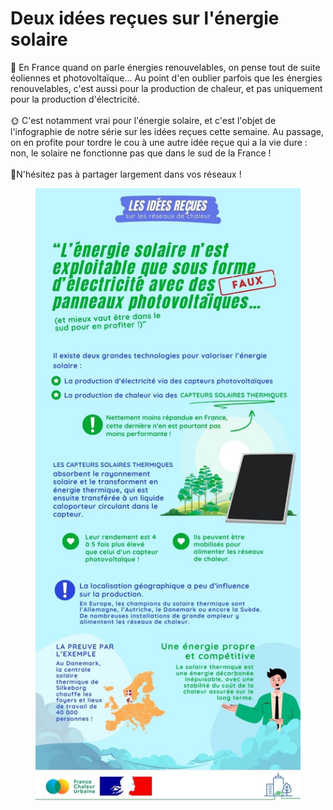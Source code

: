 # Deux idées reçues sur l'énergie solaire

🍃 En France quand on parle énergies renouvelables, on pense tout de suite éoliennes et photovoltaïque... Au point d'en oublier parfois que les énergies renouvelables, c'est aussi pour la production de chaleur, et pas uniquement pour la production d'électricité.\
\
🌞 C'est notamment vrai pour l'énergie solaire, et c'est l'objet de l'infographie de notre série sur les idées reçues cette semaine. Au passage, on en profite pour tordre le cou à une autre idée reçue qui a la vie dure : non, le solaire ne fonctionne pas que dans le sud de la France !\
\
👋N'hésitez pas à partager largement dans vos réseaux !

<figure><img src=".gitbook/assets/4 (2).jpg" alt=""><figcaption></figcaption></figure>
